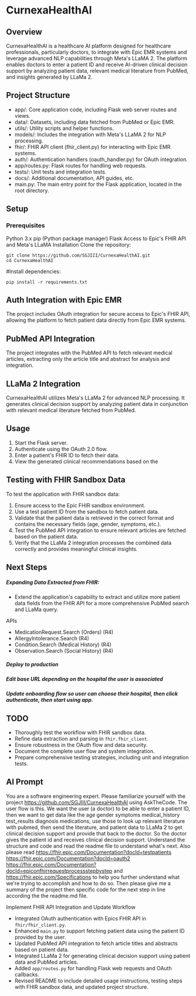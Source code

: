 # CurnexaHealthAI

## Overview

CurnexaHealthAI is a healthcare AI platform designed for healthcare professionals, particularly doctors, to integrate with Epic EMR systems and leverage advanced NLP capabilities through Meta's LLaMA 2. The platform enables doctors to enter a patient ID and receive AI-driven clinical decision support by analyzing patient data, relevant medical literature from PubMed, and insights generated by LLaMa 2.

## Project Structure

- app/: Core application code, including Flask web server routes and views.
- data/: Datasets, including data fetched from PubMed or Epic EMR.
- utils/: Utility scripts and helper functions.
- models/: Includes the integration with Meta's LLaMA 2 for NLP processing.
- fhir/: FHIR API client (fhir_client.py) for interacting with Epic EMR systems.
- auth/: Authentication handlers (oauth_handler.py) for OAuth integration.
- app/routes.py: Flask routes for handling web requests.
- tests/: Unit tests and integration tests.
- docs/: Additional documentation, API guides, etc.
- main.py: The main entry point for the Flask application, located in the root directory.

## Setup

### Prerequisites

Python 3.x
pip (Python package manager)
Flask
Access to Epic's FHIR API and Meta's LLaMA
Installation
Clone the repository:

```
git clone https://github.com/SGJIII/CurnexaHealthAI.git
cd CurnexaHealthAI
```

#Install dependencies:

```
pip install -r requirements.txt
```

## Auth Integration with Epic EMR

The project includes OAuth integration for secure access to Epic's FHIR API, allowing the platform to fetch patient data directly from Epic EMR systems.

## PubMed API Integration

The project integrates with the PubMed API to fetch relevant medical articles, extracting only the article title and abstract for analysis and integration.

## LLaMa 2 Integration

CurnexaHealthAI utilizes Meta's LLaMa 2 for advanced NLP processing. It generates clinical decision support by analyzing patient data in conjunction with relevant medical literature fetched from PubMed.

## Usage

1. Start the Flask server.
2. Authenticate using the OAuth 2.0 flow.
3. Enter a patient's FHIR ID to fetch their data.
4. View the generated clinical recommendations based on the

## Testing with FHIR Sandbox Data

To test the application with FHIR sandbox data:

1. Ensure access to the Epic FHIR sandbox environment.
2. Use a test patient ID from the sandbox to fetch patient data.
3. Validate that the patient data is retrieved in the correct format and contains the necessary fields (age, gender, symptoms, etc.).
4. Test the PubMed API integration to ensure relevant articles are fetched based on the patient data.
5. Verify that the LLaMa 2 integration processes the combined data correctly and provides meaningful clinical insights.

## Next Steps

##### Expanding Data Extracted from FHIR:

- Extend the application's capability to extract and utilize more patient data fields from the FHIR API for a more comprehensive PubMed search and LLaMa query.

APIs

- MedicationRequest.Search (Orders) (R4)
- AllergyIntolerance.Search (R4)
- Condition.Search (Medical History) (R4)
- Observation.Search (Social History) (R4)

##### Deploy to production

##### Edit base URL depending on the hospital the user is associated

##### Update onboarding flow so user can choose their hospital, then click authenticate, then start using app.

## TODO

- Thoroughly test the workflow with FHIR sandbox data.
- Refine data extraction and parsing in `fhir.fhir_client`.
- Ensure robustness in the OAuth flow and data security.
- Document the complete user flow and system integration.
- Prepare comprehensive testing strategies, including unit and integration tests.

## AI Prompt

You are a software engineering expert. Please familiarize yourself with the project https://github.com/SGJIII/CurnexaHealthAI using AskTheCode. The user flow is this. We want the user (a doctor) to be able to enter a patient ID, then we want to get data like the age gender symptoms medical_history test_results diagnosis medications, use those to look up relevant literature with pubmed, then send the literature, and patient data to LLaMa 2 to get clinical decision support and provide that back to the doctor. So the doctor gives the patient id and receives clinical decision support. Understand the structure and code and read the readme file to understand what's next. Also please read https://fhir.epic.com/Documentation?docId=testpatients https://fhir.epic.com/Documentation?docId=oauth2 https://fhir.epic.com/Documentation?docId=epiconfhirrequestprocessstepbystep and https://fhir.epic.com/Specifications to help you further understand what we're trying to accomplish and how to do so. Then please give me a summary of the project then specific code for the next step in line according the the readme.md file.

Implement FHIR API Integration and Update Workflow

- Integrated OAuth authentication with Epics FHIR API in `fhir/fhir_client.py`.
- Enhanced `main.py` to support fetching patient data using the patient ID provided by the user.
- Updated PubMed API integration to fetch article titles and abstracts based on patient data.
- Integrated LLaMa 2 for generating clinical decision support using patient data and PubMed articles.
- Added `app/routes.py` for handling Flask web requests and OAuth callbacks.
- Revised README to include detailed usage instructions, testing steps with FHIR sandbox data, and updated project structure.
